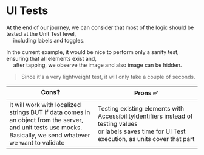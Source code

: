 # UI Tests

At the end of our journey, we can consider that most of the logic should be tested at the Unit Test level, <br> &emsp; including labels and toggles.

In the current example, it would be nice to perform only a sanity test, ensuring that all elements exist and, <br> &emsp; after tapping, we observe the image and also image can be hidden.

> Since it's a very lightweight test, it will only take a couple of seconds.


| Cons❓           | Prons  ✅          |
| --------------- | --------------- |
| It will work with localized strings BUT if data comes in an object from the server, and unit tests use mocks. <br> Basically, we send whatever we want to validate    |Testing existing elements with AccessibilityIdentifiers instead of testing values <br> or labels saves time for UI Test execution, as units cover that part   |

